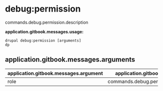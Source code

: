 # debug:permission
commands.debug.permission.description

**application.gitbook.messages.usage:**
```
drupal debug:permission [arguments]
dp
```

## application.gitbook.messages.arguments
application.gitbook.messages.argument | application.gitbook.messages.details
---------|-------------
role | commands.debug.permission.arguments.role
